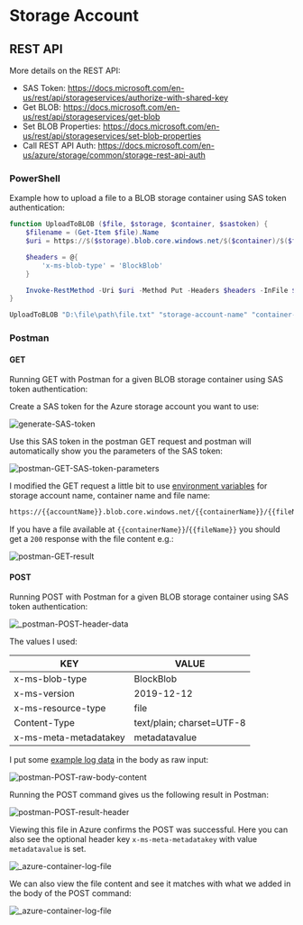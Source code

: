# Storage Account

## REST API

More details on the REST API:

- SAS Token: <https://docs.microsoft.com/en-us/rest/api/storageservices/authorize-with-shared-key>
- Get BLOB: <https://docs.microsoft.com/en-us/rest/api/storageservices/get-blob>
- Set BLOB Properties: <https://docs.microsoft.com/en-us/rest/api/storageservices/set-blob-properties>
- Call REST API Auth: <https://docs.microsoft.com/en-us/azure/storage/common/storage-rest-api-auth>

### PowerShell

Example how to upload a file to a BLOB storage container using SAS token authentication:

``` ps1
function UploadToBLOB ($file, $storage, $container, $sastoken) {
    $filename = (Get-Item $file).Name
    $uri = https://$($storage).blob.core.windows.net/$($container)/$($filename)$($sastoken)

    $headers = @{
        'x-ms-blob-type' = 'BlockBlob'
    }

    Invoke-RestMethod -Uri $uri -Method Put -Headers $headers -InFile $file
}

UploadToBLOB "D:\file\path\file.txt" "storage-account-name" "container-name" "SAS-token"
```

### Postman

#### GET

Running GET with Postman for a given BLOB storage container using SAS token authentication:

Create a SAS token for the Azure storage account you want to use:

![generate-SAS-token](_sas-generate-SAS-token.jpg)

Use this SAS token in the postman GET request and postman will automatically show you the parameters of the SAS token:

![postman-GET-SAS-token-parameters](_sas-postman-GET-SAS-token-parameters.jpg)

I modified the GET request a little bit to use [environment variables](https://learning.postman.com/docs/sending-requests/variables/) for storage account name, container name and file name:

``` txt
https://{{accountName}}.blob.core.windows.net/{{containerName}}/{{fileName}}?sv=...
```

If you have a file available at `{{containerName}}`/`{{fileName}}` you should get a `200` response with the file content e.g.:

![postman-GET-result](_sas-postman-GET-result.jpg)

#### POST

Running POST with Postman for a given BLOB storage container using SAS token authentication:

![_postman-POST-header-data](_sas-postman-POST-header-data.jpg)

The values I used:

| KEY                   | VALUE                     |
|-----------------------|---------------------------|
| x-ms-blob-type        | BlockBlob                 |
| x-ms-version          | 2019-12-12                |
| x-ms-resource-type    | file                      |
| Content-Type          | text/plain; charset=UTF-8 |
| x-ms-meta-metadatakey | metadatavalue             |

I put some [example log data](https://www.ibm.com/docs/en/zos/2.1.0?topic=problems-example-log-file) in the body as raw input:

![postman-POST-raw-body-content](_sas-postman-POST-raw-body-content.jpg)

Running the POST command gives us the following result in Postman:

![postman-POST-result-header](_sas-postman-POST-result-header.jpg)

Viewing this file in Azure confirms the POST was successful. Here you can also see the optional header key `x-ms-meta-metadatakey` with value `metadatavalue` is set.

![_azure-container-log-file](_sas-azure-container-log-file-overview.jpg)

We can also view the file content and see it matches with what we added in the body of the POST command:

![_azure-container-log-file](_sas-azure-container-log-file-content.jpg)
